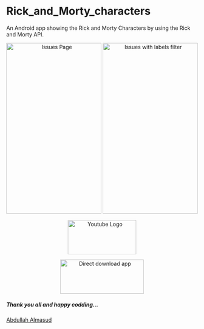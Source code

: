 # Rick_and_Morty_characters
An Android app showing the Rick and Morty Characters by using the Rick and Morty API.

<p align="center">
  <img width="250" height="450" src="https://raw.githubusercontent.com/almasud/Rick_and_Morty_characters/master/screenshots/Rick_and_Morty_characters.png" alt="Issues Page"/>
  <img width="250" height="450" src="https://raw.githubusercontent.com/almasud/Rick_and_Morty_characters/master/screenshots/Rick_and_Morty_character_details.png" alt="Issues with labels filter"/>
</p>

<p align="center">
  <a href="https://www.youtube.com/shorts/z7vm4c8fw0E" target="_blank">
    <img width="180" height="90" src="https://upload.wikimedia.org/wikipedia/commons/b/b8/YouTube_Logo_2017.svg" alt="Youtube Logo"/>
  </a>
</p>

<p align="center">
  <a target="_blank" href="https://github.com/almasud/Rick_and_Morty_characters/raw/master/apk/Rick_and_Morty_characters.apk">
    <img width="220" height="90" src="https://github.com/almasud/almasud.github.io/raw/master/projects/augmented_learn/images/direct_apk_download.png" alt="Direct download app"/>
  </a>
</p>


##### Thank you all and happy codding...
[Abdullah Almasud](https://almasud.github.io)